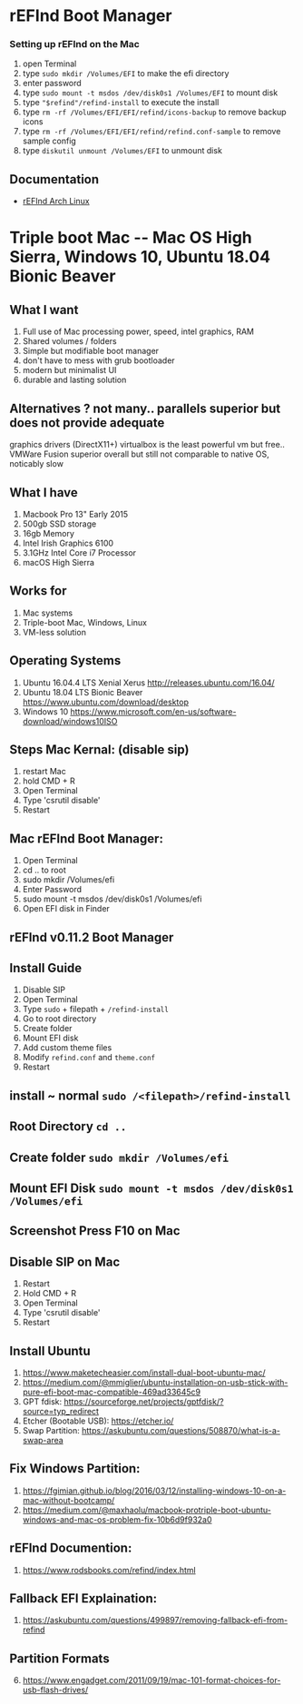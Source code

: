 # rEFInd Boot Manager

### Setting up rEFInd on the Mac

1. open Terminal
2. type `sudo mkdir /Volumes/EFI` to make the efi directory
3. enter password
4. type `sudo mount -t msdos /dev/disk0s1 /Volumes/EFI` to mount disk
5. type `"$refind"/refind-install` to execute the install
6. type `rm -rf /Volumes/EFI/EFI/refind/icons-backup` to remove backup icons
7. type `rm -rf /Volumes/EFI/EFI/refind/refind.conf-sample` to remove sample
   config
8. type `diskutil unmount /Volumes/EFI` to unmount disk

## Documentation

- [rEFInd Arch Linux](https://wiki.archlinux.org/index.php/REFInd)

# Triple boot Mac -- Mac OS High Sierra, Windows 10, Ubuntu 18.04 Bionic Beaver

## What I want

1. Full use of Mac processing power, speed, intel graphics, RAM
2. Shared volumes / folders
3. Simple but modifiable boot manager
4. don't have to mess with grub bootloader
5. modern but minimalist UI
6. durable and lasting solution

## Alternatives ? not many.. parallels superior but does not provide adequate

graphics drivers (DirectX11+) virtualbox is the least powerful vm but free..
VMWare Fusion superior overall but still not comparable to native OS, noticably
slow

## What I have

1. Macbook Pro 13" Early 2015
2. 500gb SSD storage
3. 16gb Memory
4. Intel Irish Graphics 6100
5. 3.1GHz Intel Core i7 Processor
6. macOS High Sierra

## Works for

1. Mac systems
2. Triple-boot Mac, Windows, Linux
3. VM-less solution

## Operating Systems

1. Ubuntu 16.04.4 LTS Xenial Xerus http://releases.ubuntu.com/16.04/
2. Ubuntu 18.04 LTS Bionic Beaver https://www.ubuntu.com/download/desktop
3. Windows 10 https://www.microsoft.com/en-us/software-download/windows10ISO

## Steps Mac Kernal: (disable sip)

1. restart Mac
2. hold CMD + R
3. Open Terminal
4. Type 'csrutil disable'
5. Restart

## Mac rEFInd Boot Manager:

1. Open Terminal
2. cd .. to root
3. sudo mkdir /Volumes/efi
4. Enter Password
5. sudo mount -t msdos /dev/disk0s1 /Volumes/efi
6. Open EFI disk in Finder

## rEFInd v0.11.2 Boot Manager

## Install Guide

1. Disable SIP
2. Open Terminal
3. Type `sudo` + filepath + `/refind-install`
4. Go to root directory
5. Create folder
6. Mount EFI disk
7. Add custom theme files
8. Modify `refind.conf` and `theme.conf`
9. Restart

## install ~ normal `sudo /<filepath>/refind-install`

## Root Directory `cd ..`

## Create folder `sudo mkdir /Volumes/efi`

## Mount EFI Disk `sudo mount -t msdos /dev/disk0s1 /Volumes/efi`

## Screenshot Press F10 on Mac

## Disable SIP on Mac

1. Restart
2. Hold CMD + R
3. Open Terminal
4. Type 'csrutil disable'
5. Restart

## Install Ubuntu

1. https://www.maketecheasier.com/install-dual-boot-ubuntu-mac/
2. https://medium.com/@mmiglier/ubuntu-installation-on-usb-stick-with-pure-efi-boot-mac-compatible-469ad33645c9
3. GPT fdisk: https://sourceforge.net/projects/gptfdisk/?source=typ_redirect
4. Etcher (Bootable USB): https://etcher.io/
5. Swap Partition: https://askubuntu.com/questions/508870/what-is-a-swap-area

## Fix Windows Partition:

1. https://fgimian.github.io/blog/2016/03/12/installing-windows-10-on-a-mac-without-bootcamp/
2. https://medium.com/@maxhaolu/macbook-protriple-boot-ubuntu-windows-and-mac-os-problem-fix-10b6d9f932a0

## rEFInd Documention:

1. https://www.rodsbooks.com/refind/index.html

## Fallback EFI Explaination:

1. https://askubuntu.com/questions/499897/removing-fallback-efi-from-refind

## Partition Formats

6. https://www.engadget.com/2011/09/19/mac-101-format-choices-for-usb-flash-drives/
